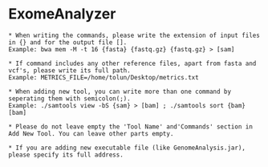 # ExomeAnalyzer

    * When writing the commands, please write the extension of input files in {} and for the output file [].
    Example: bwa mem -M -t 16 {fasta} {fastq.gz} {fastq.gz} > [sam]

    * If command includes any other reference files, apart from fasta and vcf's, please write its full path.
    Example: METRICS_FILE=/home/tolun/Desktop/metrics.txt

    * When adding new tool, you can write more than one command by seperating them with semicolon(;).
    Example: ./samtools view -bS {sam} > [bam] ; ./samtools sort {bam} [bam]

    * Please do not leave empty the 'Tool Name' and'Commands' section in Add New Tool. You can leave other parts empty.

    * If you are adding new executable file (like GenomeAnalysis.jar), please specify its full address.